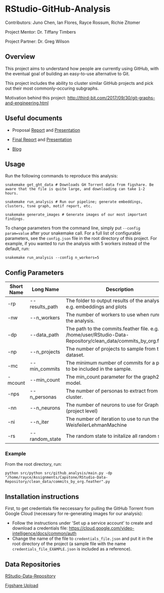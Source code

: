# RStudio-GitHub-Analysis

Contributors: Juno Chen, Ian Flores, Rayce Rossum, Richie Zitomer

Project Mentor: Dr. Tiffany Timbers

Project Partner: Dr. Greg Wilson

## Overview
This project aims to understand how people are currently using GitHub, with the eventual goal of building an easy-to-use alternative to Git.

This project includes the ability to cluster similar GitHub projects and pick out their most commonly-occuring subgraphs.

Motivation behind this project: http://third-bit.com/2017/09/30/git-graphs-and-engineering.html

## Useful documents

- Proposal [Report](https://github.com/UBC-MDS/RStudio-GitHub-Analysis/blob/master/docs/proposal_presentation/proposal_report_final.pdf) and [Presentation](https://github.com/UBC-MDS/RStudio-GitHub-Analysis/blob/master/docs/proposal_presentation/proposal_presentation.html)

- [Final Report](https://github.com/UBC-MDS/RStudio-GitHub-Analysis/blob/master/docs/final_presentation/final_report.pdf) and [Presentation](https://github.com/UBC-MDS/RStudio-GitHub-Analysis/blob/master/docs/final_presentation/final_presentation.html)

- [Blog](https://ubc-mds.github.io/RStudio-GitHub-Analysis/)

## Usage
Run the following commands to reproduce this analysis:
```{bash}
snakemake get_ght_data # Downloads GH Torrent data from figshare. Be aware that the file is quite large, and downloading can take 1-2 hours.

snakemake run_analysis # Run our pipeline; generate embeddings, clusters, tsne graph, motif report, etc.

snakemake generate_images # Generate images of our most important findings.
```

To change parameters from the command line, simply put `--config param=value` after your snakemake call. For a full list of configurable parameters, see the `config.json` file in the root directory of this project. 
For example, if you wanted to run the analysis with 5 workers instead of the default, run:

```{bash}
snakemake run_analysis --config n_workers=5
```

## Config Parameters

|Short Name|Long Name|Description|Default|Type|
|-|-|-|-|-|
| -rp     | --results_path   | The folder to output results of the analysis. e.g. embeddings and plots| ./results/|String|
| -nw     | --n_workers      | The number of workers to use when running the analysis.| 8| int|
| -dp     | --data_path      | The path to the commits.feather file. e.g. /home/user/RStudio-Data-Repository/clean_data/commits_by_org.feather| /home/user/RStudio-Data-Repository/clean_data/commits_by_org.feather|String|
| -np     | --n_projects     | The number of projects to sample from the dataset.| 1000| int|
| -mc     | --min_commits    | The minimum number of commits for a project to be included in the sample.| None | none_or_int|
| -mcount | --min_count      | The min_count parameter for the graph2vec model.| 5| int|
| -nps    | --n_personas     | The number of personas to extract from each cluster.| 5| int|
| -nn     | --n_neurons      | The number of neurons to use for Graph2Vec (project level)| 128| int|
| -ni     | --n_iter         | The number of iteration to use to run the WeisfeilerLehmanMachine| 10| int|
| -rs     | --random_state   | The random state to initalize all random states.| 1| int|


### Example
From the root directory, run: 

```{bash}
python src/python src/github_analysis/main.py -dp "/home/rayce/Assignments/Capstone/RStudio-Data-Repository/clean_data/commits_by_org.feather".py
```

## Installation instructions
First, to get credentials file neccessary for pulling the GitHub Torrent from Google Cloud (necessary for re-generating images for our analysis):

- Follow the instructions under 'Set up a service account' to create and download a credentials file: https://cloud.google.com/video-intelligence/docs/common/auth
- Change the name of the file to `credentials_file.json` and put it in the root directory of the project (a sample file with the name `credentials_file_EXAMPLE.json` is included as a reference).


## Data Repositories
[RStudio-Data-Repository](https://github.com/UBC-MDS/RStudio-Data-Repository)

[Figshare Upload](https://figshare.com/articles/GHTorrent_Project_Commits_Dataset/8321285)
